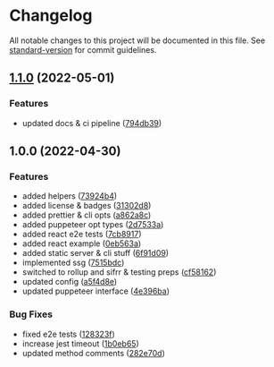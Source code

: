 # Changelog

All notable changes to this project will be documented in this file. See [standard-version](https://github.com/conventional-changelog/standard-version) for commit guidelines.

## [1.1.0](https://github.com/TheEngineerhub/staticit/compare/v1.0.0...v1.1.0) (2022-05-01)

### Features

- updated docs & ci pipeline ([794db39](https://github.com/TheEngineerhub/staticit/commit/794db3971d6bfb325cdd8748fc5af6a09453df85))

## 1.0.0 (2022-04-30)

### Features

- added helpers ([73924b4](https://github.com/TheEngineerhub/staticit/commit/73924b4e82153b67f241cec0e9ca238c22e04474))
- added license & badges ([31302d8](https://github.com/TheEngineerhub/staticit/commit/31302d83ef50cf49da6c4a53520a473e5e4e07df))
- added prettier & cli opts ([a862a8c](https://github.com/TheEngineerhub/staticit/commit/a862a8cca6d2f0d506af1eaf5745e6da88da3e79))
- added puppeteer opt types ([2d7533a](https://github.com/TheEngineerhub/staticit/commit/2d7533ab872f95029b3adbccfd37cddb76f0996b))
- added react e2e tests ([7cb8917](https://github.com/TheEngineerhub/staticit/commit/7cb891760a3fc30af0cd360dd097264a1832bbc0))
- added react example ([0eb563a](https://github.com/TheEngineerhub/staticit/commit/0eb563a104d848147b881c41b043747cb1dcdbd5))
- added static server & cli stuff ([6f91d09](https://github.com/TheEngineerhub/staticit/commit/6f91d097d02d755cb647400bfc983bffd2e2eae5))
- implemented ssg ([7515bdc](https://github.com/TheEngineerhub/staticit/commit/7515bdc7a5394adad3c701bc06776945eb0816c5))
- switched to rollup and sifrr & testing preps ([cf58162](https://github.com/TheEngineerhub/staticit/commit/cf58162773e42e32c7b564338c3f24e817892e63))
- updated config ([a5f4d8e](https://github.com/TheEngineerhub/staticit/commit/a5f4d8e453466363880b3b2a480a7955fffbbe12))
- updated puppeteer interface ([4e396ba](https://github.com/TheEngineerhub/staticit/commit/4e396bad0e2f81c9fe39641f7bcbae6b8e1c8ff7))

### Bug Fixes

- fixed e2e tests ([128323f](https://github.com/TheEngineerhub/staticit/commit/128323fb14db122dfb56fc1d86cd4136ca6f937f))
- increase jest timeout ([1b0eb65](https://github.com/TheEngineerhub/staticit/commit/1b0eb65e67f5b786c83c79e3a937eeccb2a9b4cf))
- updated method comments ([282e70d](https://github.com/TheEngineerhub/staticit/commit/282e70db23bdb232f8f762e05fd30b57b678d0a7))
